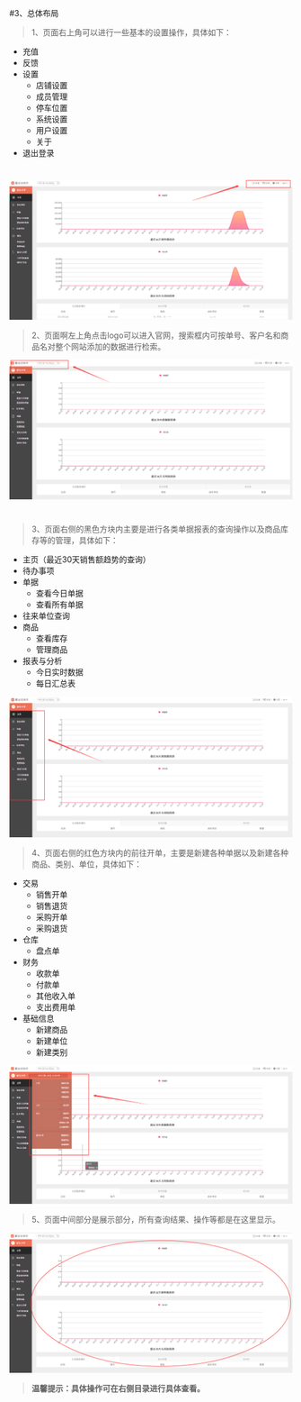 #3、总体布局

>1、页面右上角可以进行一些基本的设置操作，具体如下：


- 充值
- 反馈
- 设置
	- 店铺设置
	- 成员管理
	- 停车位置
	- 系统设置
	- 用户设置
	- 关于
- 退出登录


# 


![](./images/webstructure1.png)


>2、页面啊左上角点击logo可以进入官网，搜索框内可按单号、客户名和商品名对整个网站添加的数据进行检索。

![](./images/webstructure4.png)

# 
>3、页面右侧的黑色方块内主要是进行各类单据报表的查询操作以及商品库存等的管理，具体如下：

- 主页（最近30天销售额趋势的查询）
- 待办事项
- 单据
	- 查看今日单据
	- 查看所有单据
- 往来单位查询
- 商品
	- 查看库存
	- 管理商品
- 报表与分析
	- 今日实时数据
	- 每日汇总表

![](./images/webstructure2.png)

>4、页面右侧的红色方块内的前往开单，主要是新建各种单据以及新建各种商品、类别、单位，具体如下：

- 交易
	- 销售开单
	- 销售退货
	- 采购开单
	- 采购退货
- 仓库
	- 盘点单
- 财务
	- 收款单
	- 付款单
	- 其他收入单
	- 支出费用单
- 基础信息
	- 新建商品
	- 新建单位
	- 新建类别

![](./images/webstructure3.png)

>5、页面中间部分是展示部分，所有查询结果、操作等都是在这里显示。

![](./images/webstructure.png)



>**温馨提示：具体操作可在右侧目录进行具体查看。**